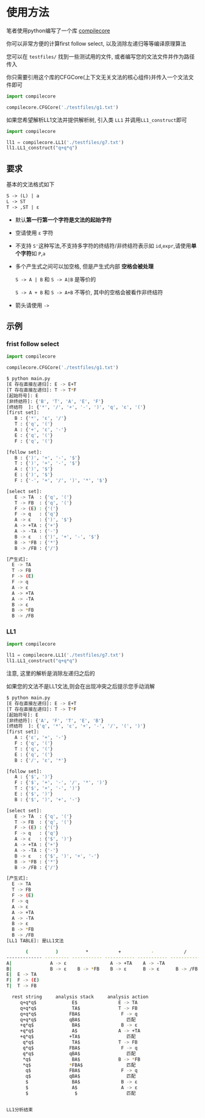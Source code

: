 
# 使用方法

笔者使用python编写了一个库 [compilecore](https://github.com/luzhixing12345/CompileCore)

你可以非常方便的计算first follow select, 以及消除左递归等等编译原理算法

您可以在 `testfiles/` 找到一些测试用的文件, 或者编写您的文法文件并作为路径传入

你只需要引用这个库的CFGCore(上下文无关文法的核心组件)并传入一个文法文件即可

```python
import compilecore

compilecore.CFGCore('./testfiles/g1.txt')
```

如果您希望解析LL1文法并提供解析树, 引入类 `LL1` 并调用`LL1_construct`即可

```python
import compilecore

ll1 = compilecore.LL1('./testfiles/g7.txt')
ll1.LL1_construct("q+q*q")
```

## 要求

基本的文法格式如下

```txt
S -> (L) | a
L -> ST
T -> ,ST | ε
```

- 默认**第一行第一个字符是文法的起始字符**
- 空请使用 `ε` 字符
- 不支持 `S'`这种写法,不支持多字符的终结符/非终结符表示如 `id`,`expr`,请使用**单个字符**如 `P`,`a`
- 多个产生式之间可以加空格, 但是产生式内部 **空格会被处理**

  `S -> A | B` 和 `S -> A|B` 是等价的

  `S -> A + B` 和 `S -> A+B` 不等价, 其中的空格会被看作非终结符

- 箭头请使用 `->`

## 示例

### frist follow select

```python
import compilecore

compilecore.CFGCore('./testfiles/g1.txt')
```

```bash
$ python main.py
[E 存在直接左递归]: E -> E+T
[T 存在直接左递归]: T -> T*F
[起始符号]: E
[非终结符]: {'B', 'T', 'A', 'E', 'F'}
[终结符  ]: {'*', '/', '+', '-', ')', 'q', 'ε', '('}
[first set]:
   B : {'*', 'ε', '/'}
   T : {'q', '('}
   A : {'+', 'ε', '-'}
   E : {'q', '('}
   F : {'q', '('}

[follow set]:
   B : {')', '+', '-', '$'}
   T : {')', '+', '-', '$'}
   A : {')', '$'}
   E : {')', '$'}
   F : {'-', '+', '/', ')', '*', '$'}

[select set]:
   E -> TA  : {'q', '('}
   T -> FB  : {'q', '('}
   F -> (E) : {'('}
   F -> q   : {'q'}
   A -> ε   : {')', '$'}
   A -> +TA : {'+'}
   A -> -TA : {'-'}
   B -> ε   : {')', '+', '-', '$'}
   B -> *FB : {'*'}
   B -> /FB : {'/'}

[产生式]:
  E -> TA
  T -> FB
  F -> (E)
  F -> q
  A -> ε
  A -> +TA
  A -> -TA
  B -> ε
  B -> *FB
  B -> /FB
```

### LL1

```python
import compilecore

ll1 = compilecore.LL1('./testfiles/g7.txt')
ll1.LL1_construct("q+q*q")
```

注意, 这里的解析是消除左递归之后的

如果您的文法不是LL1文法,则会在出现冲突之后提示您手动消解

```bash
$ python main.py
[E 存在直接左递归]: E -> E+T
[T 存在直接左递归]: T -> T*F
[起始符号]: E
[非终结符]: {'A', 'F', 'T', 'E', 'B'}
[终结符  ]: {'q', '*', 'ε', '+', '-', '/', '(', ')'}
[first set]:
   A : {'ε', '+', '-'}
   F : {'q', '('}
   T : {'q', '('}
   E : {'q', '('}
   B : {'/', 'ε', '*'}

[follow set]:
   A : {'$', ')'}
   F : {'$', '+', '-', '/', '*', ')'}
   T : {'$', '+', '-', ')'}
   E : {'$', ')'}
   B : {'$', ')', '+', '-'}

[select set]:
   E -> TA  : {'q', '('}
   T -> FB  : {'q', '('}
   F -> (E) : {'('}
   F -> q   : {'q'}
   A -> ε   : {'$', ')'}
   A -> +TA : {'+'}
   A -> -TA : {'-'}
   B -> ε   : {'$', ')', '+', '-'}
   B -> *FB : {'*'}
   B -> /FB : {'/'}

[产生式]:
  E -> TA
  T -> FB
  F -> (E)
  F -> q
  A -> ε
  A -> +TA
  A -> -TA
  B -> ε
  B -> *FB
  B -> /FB
[LL1 TABLE]: 是LL1文法

       (          )          *           +           -           /          q          $
------------- --------- ----------- ----------- ----------- ----------- ---------- ---------
A|              A -> ε                A -> +TA    A -> -TA                           A -> ε
B|              B -> ε    B -> *FB    B -> ε      B -> ε      B -> /FB               B -> ε
E|  E -> TA                                                               E -> TA
F|  F -> (E)                                                              F -> q
T|  T -> FB                                                               T -> FB

  rest string     analysis stack     analysis action
     q+q*q$             E$               E -> TA
     q+q*q$             TA$              T -> FB
     q+q*q$            FBA$               F -> q
     q+q*q$            qBA$                 匹配
     +q*q$              BA$               B -> ε
     +q*q$              A$               A -> +TA
     +q*q$             +TA$                 匹配
      q*q$              TA$              T -> FB
      q*q$             FBA$               F -> q
      q*q$             qBA$                 匹配
      *q$               BA$              B -> *FB
      *q$              *FBA$                匹配
       q$              FBA$               F -> q
       q$              qBA$                 匹配
       $                BA$               B -> ε
       $                A$                A -> ε
       $                 $                  匹配


LL1分析结束
```
